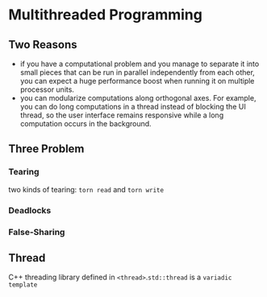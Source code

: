 # Multithreaded Programming

## Two Reasons

- if you have a computational problem and you manage to separate it into small pieces that can be run in parallel independently from each other, you can expect a huge performance boost when running it on multiple processor units.
- you can modularize computations along orthogonal axes. For example, you can do long computations in a thread instead of blocking the UI thread, so the user interface remains responsive while a long computation occurs in the background.

## Three Problem 
### Tearing
two kinds of tearing: `torn read` and `torn write`
### Deadlocks
### False-Sharing


## Thread 
C++ threading library defined in `<thread>`.`std::thread` is a `variadic template`

